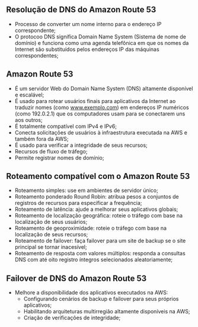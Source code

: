 ## Resolução de DNS do Amazon Route 53

- Processo de converter um nome interno para o endereço IP correspondente;
- O protocoo DNS significa Domain Name System (Sistema de nome de domínio) e funciona como uma agenda telefônica em que os nomes da Internet são substituídos pelos endereços IP das máquinas correspondentes;

## Amazon Route 53 

- É um servidor Web do Domain Name System (DNS) altamente disponível e escalável;
- É usado para rotear usuários finais para aplicativos da Internet ao traduzir nomes (como www.exemplo.com) em endereços IP numéricos (como 192.0.2.1) que os computadores usam para se conectarem uns aos outros;
- É totalmente compatível com IPv4 e IPv6;
- Conecta solicitações de usuários à infraestrutura executada na AWS e também fora da AWS;
- É usado para verificar a integridade de seus recursos;
- Recursos de fluxo de tráfego;
- Permite registrar nomes de domínio;

## Roteamento compatível com o Amazon Route 53

- Roteamento simples: use em ambientes de servidor único;
- Roteamento ponderado Round Robin: atribua pesos a conjuntos de registros de recursos para especificar a frequência;
- Roteamento de latência: ajude a melhorar seus aplicativos globais;
- Roteamento de localização geográfica: roteie o tráfego com base na localização de seus usuários;
- Roteamento de geoproximidade: roteie o tráfego com base na localização de seus recursos;
- Roteamento de failover: faça failover para um site de backup se o site principal se tornar inacesível;
- Roteamento de resposta com valores múltiplos: responda a consultas DNS com até oito registro íntegros selecionados aleatoriamente;

## Failover de DNS do Amazon Route 53

- Melhore a disponibilidade dos aplicativos executados na AWS:
    - Configurando cenários de backup e failover para seus próprios aplicativos;
    - Habilitando arquiteturas multirregião altamente disponíveis na AWS;
    - Criação de verificações de integridade;

## 
